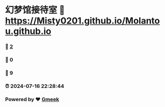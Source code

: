 # 幻梦馆接待室 :link: https://Misty0201.github.io/Molantou.github.io 
### :page_facing_up: [2](https://Misty0201.github.io/Molantou.github.io/tag.html) 
### :speech_balloon: 0 
### :hibiscus: 9 
### :alarm_clock: 2024-07-16 22:28:44 
### Powered by :heart: [Gmeek](https://github.com/Meekdai/Gmeek)

